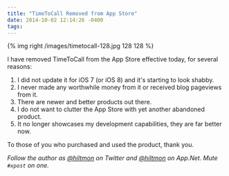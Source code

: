 ```yaml
---
title: "TimeToCall Removed from App Store"
date: 2014-10-02 12:14:26 -0400
tags: 
---
```


{% img right /images/timetocall-128.jpg 128 128 %}

I have removed TimeToCall from the App Store effective today, for several reasons:

1. I did not update it for iOS 7 (or iOS 8) and it's starting to look shabby.
2. I never made any worthwhile money from it or received blog pageviews from it.
3. There are newer and better products out there.
4. I do not want to clutter the App Store with yet another abandoned product.
5. It no longer showcases my development capabilities, they are far better now.

To those of you who purchased and used the product, thank you.

*Follow the author as [@hiltmon](https://twitter.com/hiltmon) on Twitter and [@hiltmon](http://alpha.app.net/hiltmon) on App.Net. Mute `#xpost` on one.*
